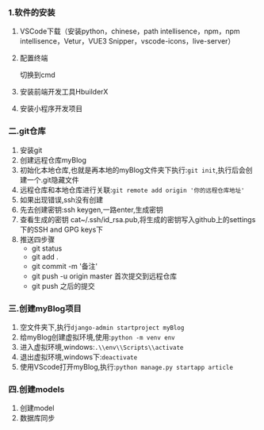 ### 1.软件的安装

1. VSCode下载（安装python，chinese，path intellisence，npm，npm intellisence，Vetur，VUE3 Snipper，vscode-icons，live-server）

2. 配置终端

   切换到cmd

3. 安装前端开发工具HbuilderX

4. 安装小程序开发项目

### 二.git仓库

1. 安装git
2. 创建远程仓库myBlog
3. 初始化本地仓库,也就是再本地的myBlog文件夹下执行:`git init`,执行后会创建一个.git隐藏文件
4. 远程仓库和本地仓库进行关联:`git remote add origin '你的远程仓库地址'`
5. 如果出现错误,ssh没有创建
6. 先去创建密钥:ssh keygen,一路enter,生成密钥
7. 查看生成的密钥 cat~/.ssh/id_rsa.pub,将生成的密钥写入github上的settings下的SSH and GPG keys下
8. 推送四步骤
   - git status
   - git add .
   - git commit -m '备注'
   - git push -u origin master 首次提交到远程仓库
   - git push  之后的提交

### 三.创建myBlog项目

1. 空文件夹下,执行`django-admin startproject myBlog `
2. 给myBlog创建虚拟环境,使用:`python -m venv env `
3. 进入虚拟环境,windows:`.\\env\\Scripts\\activate`
4. 退出虚拟环境,windows下:`deactivate`
5. 使用VScode打开myBlog,执行:`python manage.py startapp article `

### 四.创建models

1. 创建model
2. 数据库同步